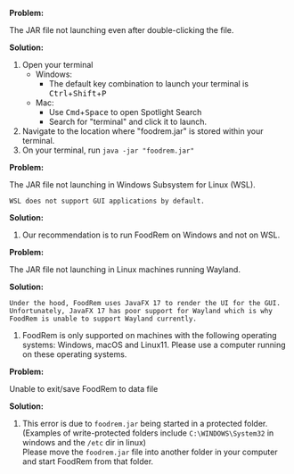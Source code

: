 <!-- markdownlint-disable-file first-line-h1 -->
**Problem:**

The JAR file not launching even after double-clicking the file.

**Solution:**

1. Open your terminal
    * Windows:
        * The default key combination to launch your terminal is <kbd>Ctrl</kbd>+<kbd>Shift</kbd>+<kbd>P</kbd>
    * Mac:
        * Use <kbd>Cmd</kbd>+<kbd>Space</kbd> to open Spotlight Search
        * Search for "terminal" and click it to launch.
1. Navigate to the location where "foodrem.jar" is stored within your terminal.
1. On your terminal, run `java -jar "foodrem.jar"`

**Problem:**

The JAR file not launching in Windows Subsystem for Linux (WSL).

```note
WSL does not support GUI applications by default.
```

**Solution:**

1. Our recommendation is to run FoodRem on Windows and not on WSL.

**Problem:**

The JAR file not launching in Linux machines running Wayland.

**Solution:**

```info
Under the hood, FoodRem uses JavaFX 17 to render the UI for the GUI.
Unfortunately, JavaFX 17 has poor support for Wayland which is why FoodRem is unable to support Wayland currently.
```

1. FoodRem is only supported on machines with the following operating systems: Windows, macOS and Linux11. Please use a computer running on these operating systems.

**Problem:**

Unable to exit/save FoodRem to data file

**Solution:**

1. This error is due to `foodrem.jar` being started in a protected folder. (Examples of write-protected folders include `C:\WINDOWS\System32` in windows and the `/etc` dir in linux) <br> Please move the `foodrem.jar` file into another folder in your computer and start FoodRem from that folder.
